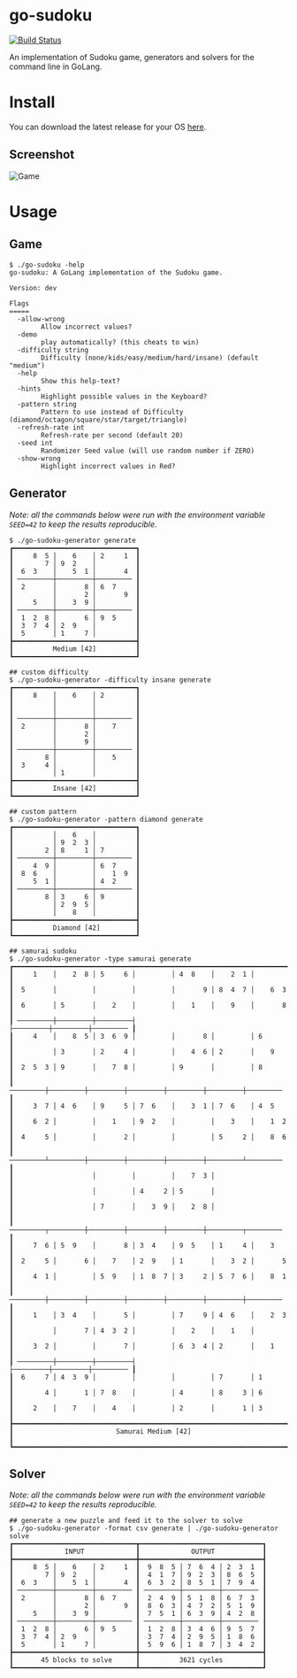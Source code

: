 # go-sudoku
<!----------------------------------------------------------------------------------------------------------------------
-- Please note that this file is auto-generated using the 'docs/generate_readme.sh' script. Changes to this file will
-- be over-written in the next build. If you need to change this file, make the changes to 'docs/README.md.template'
-- instead.
---------------------------------------------------------------------------------------------------------------------->

[![Build Status](https://github.com/jedib0t/go-sudoku/workflows/CI/badge.svg?branch=main)](https://github.com/jedib0t/go-sudoku/actions?query=workflow%3ACI+event%3Apush+branch%3Amain)

An implementation of Sudoku game, generators and solvers for the command line in
GoLang.

# Install

You can download the latest release for your OS [here](https://github.com/jedib0t/go-sudoku/releases/latest).

## Screenshot

<img src="docs/game.png" alt="Game"/>

# Usage

## Game
```
$ ./go-sudoku -help
go-sudoku: A GoLang implementation of the Sudoku game.

Version: dev

Flags
=====
  -allow-wrong
    	Allow incorrect values?
  -demo
    	play automatically? (this cheats to win)
  -difficulty string
    	Difficulty (none/kids/easy/medium/hard/insane) (default "medium")
  -help
    	Show this help-text?
  -hints
    	Highlight possible values in the Keyboard?
  -pattern string
    	Pattern to use instead of Difficulty (diamond/octagon/square/star/target/triangle)
  -refresh-rate int
    	Refresh-rate per second (default 20)
  -seed int
    	Randomizer Seed value (will use random number if ZERO)
  -show-wrong
    	Highlight incorrect values in Red?
```

## Generator
*Note: all the commands below were run with the environment variable `SEED=42`
to keep the results reproducible.*
```
$ ./go-sudoku-generator generate
┏━━━━━━━━━━━━━━━━━━━━━━━━━━━━━━━┓
┃     8  5 │    6    │ 2     1  ┃
┃        7 │ 9  2    │          ┃
┃  6  3    │    5  1 │       4  ┃
┃ ─────────┼─────────┼───────── ┃
┃  2       │       8 │ 6  7     ┃
┃          │       2 │       9  ┃
┃     5    │    3  9 │          ┃
┃ ─────────┼─────────┼───────── ┃
┃  1  2  8 │       6 │ 9  5     ┃
┃  3  7  4 │ 2  9    │          ┃
┃  5       │ 1     7 │          ┃
┣━━━━━━━━━━━━━━━━━━━━━━━━━━━━━━━┫
┃          Medium [42]          ┃
┗━━━━━━━━━━━━━━━━━━━━━━━━━━━━━━━┛

## custom difficulty
$ ./go-sudoku-generator -difficulty insane generate
┏━━━━━━━━━━━━━━━━━━━━━━━━━━━━━━━┓
┃     8    │    6    │ 2        ┃
┃          │         │          ┃
┃          │         │          ┃
┃ ─────────┼─────────┼───────── ┃
┃  2       │       8 │    7     ┃
┃          │       2 │          ┃
┃          │       9 │          ┃
┃ ─────────┼─────────┼───────── ┃
┃        8 │         │    5     ┃
┃  3     4 │         │          ┃
┃          │ 1       │          ┃
┣━━━━━━━━━━━━━━━━━━━━━━━━━━━━━━━┫
┃          Insane [42]          ┃
┗━━━━━━━━━━━━━━━━━━━━━━━━━━━━━━━┛

## custom pattern
$ ./go-sudoku-generator -pattern diamond generate
┏━━━━━━━━━━━━━━━━━━━━━━━━━━━━━━━┓
┃          │    6    │          ┃
┃          │ 9  2  3 │          ┃
┃        2 │ 8     1 │ 7        ┃
┃ ─────────┼─────────┼───────── ┃
┃     4  9 │         │ 6  7     ┃
┃  8  6    │         │    1  9  ┃
┃     5  1 │         │ 4  2     ┃
┃ ─────────┼─────────┼───────── ┃
┃        8 │ 3     6 │ 9        ┃
┃          │ 2  9  5 │          ┃
┃          │    8    │          ┃
┣━━━━━━━━━━━━━━━━━━━━━━━━━━━━━━━┫
┃          Diamond [42]         ┃
┗━━━━━━━━━━━━━━━━━━━━━━━━━━━━━━━┛

## samurai sudoku
$ ./go-sudoku-generator -type samurai generate
┏━━━━━━━━━━━━━━━━━━━━━━━━━━━━━━━━━━━━━━━━━━━━━━━━━━━━━━━━━━━━━━━━━━━━━━━┓
┃     1    │    2  8 │ 5     6 │         │ 4  8    │    2  1 │          ┃
┃  5       │         │         │         │       9 │ 8  4  7 │    6  3  ┃
┃  6       │ 5       │    2    │         │    1    │    9    │       8  ┃
┃ ─────────┼─────────┼─────────┤         ├─────────┼─────────┼───────── ┃
┃     4    │    8  5 │ 3  6  9 │         │       8 │         │ 6        ┃
┃          │ 3       │ 2     4 │         │    4  6 │ 2       │    9     ┃
┃  2  5  3 │ 9       │    7  8 │         │ 9       │         │ 8        ┃
┃ ─────────┼─────────┼─────────┼─────────┼─────────┼─────────┼───────── ┃
┃     3  7 │ 4  6    │ 9     5 │ 7  6    │    3  1 │ 7  6    │ 4  5     ┃
┃     6  2 │         │    1    │ 9  2    │         │    3    │    1  2  ┃
┃  4     5 │         │       2 │         │         │ 5     2 │    8  6  ┃
┃ ─────────┴─────────┼─────────┼─────────┼─────────┼─────────┴───────── ┃
┃                    │         │         │    7  3 │                    ┃
┃                    │         │ 4     2 │ 5       │                    ┃
┃                    │ 7       │    3  9 │    2  8 │                    ┃
┃ ─────────┬─────────┼─────────┼─────────┼─────────┼─────────┬───────── ┃
┃     7  6 │ 5  9    │       8 │ 3  4    │ 9  5    │ 1     4 │    3     ┃
┃  2     5 │       6 │    7    │ 2  9    │ 1       │    3  2 │       5  ┃
┃     4  1 │         │ 5  9    │ 1  8  7 │ 3     2 │ 5  7  6 │    8  1  ┃
┃ ─────────┼─────────┼─────────┼─────────┼─────────┼─────────┼───────── ┃
┃     1    │ 3  4    │       5 │         │ 7     9 │ 4  6    │    2  3  ┃
┃          │       7 │ 4  3  2 │         │    2    │    1    │          ┃
┃     3  2 │         │       7 │         │ 6  3  4 │ 2       │    1     ┃
┃ ─────────┼─────────┼─────────┤         ├─────────┼─────────┼───────── ┃
┃  6     7 │ 4  3  9 │         │         │         │ 7       │ 1        ┃
┃        4 │       1 │ 7  8    │         │ 4       │ 8     3 │ 6        ┃
┃     2    │    7    │    4    │         │ 2       │       1 │ 3        ┃
┣━━━━━━━━━━━━━━━━━━━━━━━━━━━━━━━━━━━━━━━━━━━━━━━━━━━━━━━━━━━━━━━━━━━━━━━┫
┃                          Samurai Medium [42]                          ┃
┗━━━━━━━━━━━━━━━━━━━━━━━━━━━━━━━━━━━━━━━━━━━━━━━━━━━━━━━━━━━━━━━━━━━━━━━┛
```

## Solver
*Note: all the commands below were run with the environment variable `SEED=42`
to keep the results reproducible.*
```
## generate a new puzzle and feed it to the solver to solve
$ ./go-sudoku-generator -format csv generate | ./go-sudoku-generator solve
┏━━━━━━━━━━━━━━━━━━━━━━━━━━━━━━━┳━━━━━━━━━━━━━━━━━━━━━━━━━━━━━━━┓
┃             INPUT             ┃             OUTPUT            ┃
┣━━━━━━━━━━━━━━━━━━━━━━━━━━━━━━━╋━━━━━━━━━━━━━━━━━━━━━━━━━━━━━━━┫
┃     8  5 │    6    │ 2     1  ┃  9  8  5 │ 7  6  4 │ 2  3  1  ┃
┃        7 │ 9  2    │          ┃  4  1  7 │ 9  2  3 │ 8  6  5  ┃
┃  6  3    │    5  1 │       4  ┃  6  3  2 │ 8  5  1 │ 7  9  4  ┃
┃ ─────────┼─────────┼───────── ┃ ─────────┼─────────┼───────── ┃
┃  2       │       8 │ 6  7     ┃  2  4  9 │ 5  1  8 │ 6  7  3  ┃
┃          │       2 │       9  ┃  8  6  3 │ 4  7  2 │ 5  1  9  ┃
┃     5    │    3  9 │          ┃  7  5  1 │ 6  3  9 │ 4  2  8  ┃
┃ ─────────┼─────────┼───────── ┃ ─────────┼─────────┼───────── ┃
┃  1  2  8 │       6 │ 9  5     ┃  1  2  8 │ 3  4  6 │ 9  5  7  ┃
┃  3  7  4 │ 2  9    │          ┃  3  7  4 │ 2  9  5 │ 1  8  6  ┃
┃  5       │ 1     7 │          ┃  5  9  6 │ 1  8  7 │ 3  4  2  ┃
┣━━━━━━━━━━━━━━━━━━━━━━━━━━━━━━━╋━━━━━━━━━━━━━━━━━━━━━━━━━━━━━━━┫
┃       45 blocks to solve      ┃          3621 cycles          ┃
┗━━━━━━━━━━━━━━━━━━━━━━━━━━━━━━━┻━━━━━━━━━━━━━━━━━━━━━━━━━━━━━━━┛
```
